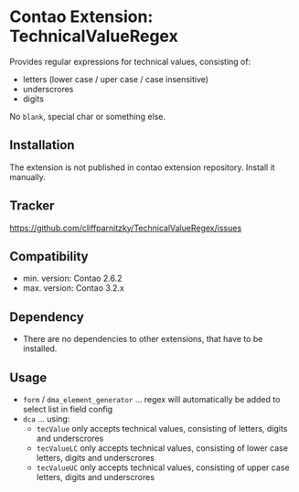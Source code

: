 Contao Extension: TechnicalValueRegex
=====================================

Provides regular expressions for technical values, consisting of:
- letters (lower case / uper case / case insensitive)
- underscrores
- digits

No `blank`, special char or something else.


Installation
------------

The extension is not published in contao extension repository.
Install it manually.


Tracker
-------

https://github.com/cliffparnitzky/TechnicalValueRegex/issues


Compatibility
-------------

- min. version: Contao 2.6.2
- max. version: Contao 3.2.x


Dependency
----------

- There are no dependencies to other extensions, that have to be installed.


Usage
-----

- `form` / `dma_element_generator` ... regex will automatically be added to select list in field config
- `dca` ... using:
  - `tecValue` only accepts technical values, consisting of letters, digits and underscrores
  - `tecValueLC` only accepts technical values, consisting of lower case letters, digits and underscrores
  - `tecValueUC` only accepts technical values, consisting of upper case letters, digits and underscrores